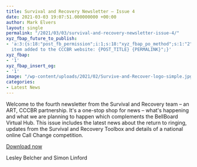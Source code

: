 ```yaml
---
title: Survival and Recovery Newsletter – Issue 4
date: 2021-03-03 19:07:51.000000000 +00:00
author: Mark Elvers
layout: single
permalink: "/2021/03/03/survival-and-recovery-newsletter-issue-4/"
xyz_fbap_future_to_publish:
- 'a:3:{s:18:"post_fb_permission";i:1;s:18:"xyz_fbap_po_method";s:1:"2";s:16:"xyz_fbap_message";s:62:"News
  item added to the CCCBR website: {POST_TITLE} {PERMALINK}";}'
xyz_fbap:
- '1'
xyz_fbap_insert_og:
- '1'
image: "/wp-content/uploads/2021/02/Survive-and-Recover-logo-simple.jpg"
categories:
- Latest News
---
```

Welcome to the fourth newsletter from the Survival and Recovery team – an ART, CCCBR partnership. It&apos;s a one-stop shop for news – what&apos;s happening and what we are planning to happen which complements the BellBoard Virtual Hub. This issue includes the latest news about the return to ringing, updates from the Survival and Recovery Toolbox and details of a national online Call Change competition.

[Download now](https://cccbr.org.uk/wp-content/uploads/2021/03/Survival-Recovery-Newsheet-Issue-4.pdf)

Lesley Belcher and Simon Linford
